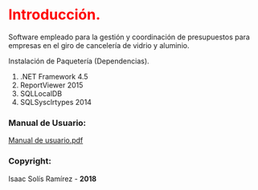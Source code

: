 <h1 style="color: red;">Introducción.</h1>

Software empleado para la gestión y coordinación de presupuestos para empresas en el giro de cancelería de vidrio y aluminio.

Instalación de Paquetería (Dependencias).

<ol type="1">
<li>.NET Framework 4.5 </li>
<li>ReportViewer 2015</li>
<li>SQLLocalDB</li>
<li>SQLSysclrtypes 2014</li>
</ol>

<h3>Manual de Usuario:</h3>

<a href="https://drive.google.com/open?id=1GM6mjO4F1dG5zEFFjk1VFD0oWnWDPW9i">Manual de usuario.pdf</a>

<h3>Copyright:</h3>

Isaac Solís Ramírez - <span style="font-weight: bold;">2018</span>
